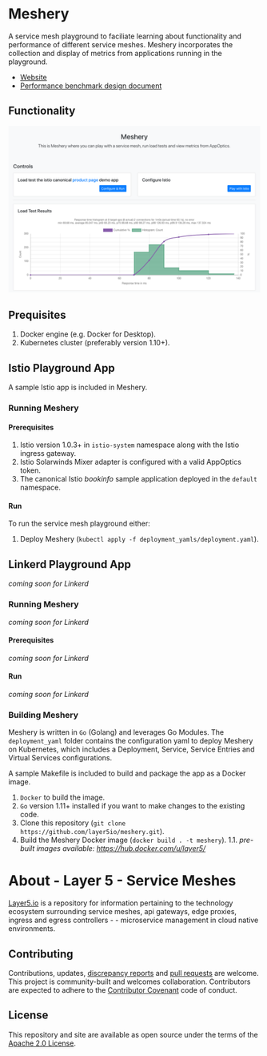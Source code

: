 # Meshery

A service mesh playground to faciliate learning about functionality and performance of different service meshes. Meshery incorporates the collection and display of metrics from applications running in the playground.

- [Website](https://layer5.io/meshery)
- [Performance benchmark design document](https://docs.google.com/document/d/1nV8TunLmVC8j5cBELT42YfEXYmhG3ZqFtHxeG3-w9t0/edit?usp=sharing)

## Functionality
![Istio Playground](/public/static/img/meshery.png?raw=true "Istio Playground")

## Prequisites
1. Docker engine (e.g. Docker for Desktop).
1. Kubernetes cluster (preferably version 1.10+).

## Istio Playground App
A sample Istio app is included in Meshery. 

### Running Meshery
#### Prerequisites
1. Istio version 1.0.3+ in `istio-system` namespace along with the Istio ingress gateway.
1. Istio Solarwinds Mixer adapter is configured with a valid AppOptics token.
1. The canonical Istio _bookinfo_ sample application deployed in the `default` namespace.

#### Run
To run the service mesh playground either:
1. Deploy Meshery (`kubectl apply -f deployment_yamls/deployment.yaml`).

## Linkerd Playground App
_coming soon for Linkerd_
### Running Meshery
_coming soon for Linkerd_
#### Prerequisites
_coming soon for Linkerd_
#### Run
_coming soon for Linkerd_
### Building Meshery
Meshery is written in `Go` (Golang) and leverages Go Modules. The `deployment_yaml` folder contains the configuration yaml to deploy Meshery on Kubernetes, which includes a Deployment, Service, Service Entries and Virtual Services configurations.

A sample Makefile is included to build and package the app as a Docker image.
1. `Docker` to build the image.
1. `Go` version 1.11+ installed if you want to make changes to the existing code.
1. Clone this repository (`git clone https://github.com/layer5io/meshery.git`).
1. Build the Meshery Docker image (`docker build . -t meshery`).
1.1. _pre-built images available: https://hub.docker.com/u/layer5/_

# About - Layer 5 - Service Meshes

[Layer5.io](https://layer5.io) is a repository for information pertaining to the technology ecosystem surrounding service meshes, api gateways, edge proxies, ingress and egress controllers - - microservice management in cloud native environments.

## Contributing

Contributions, updates, [discrepancy reports](/../../issues) and [pull requests](/../../pulls) are welcome. This project is community-built and welcomes collaboration. Contributors are expected to adhere to the [Contributor Covenant](http://contributor-covenant.org) code of conduct.

## License

This repository and site are available as open source under the terms of the [Apache 2.0 License](https://opensource.org/licenses/Apache-2.0).
